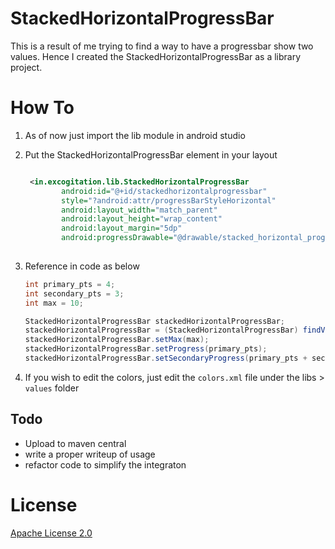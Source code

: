 # StackedHorizontalProgressBar

This is a result of me trying to find a way to have a progressbar show two values. Hence 
I created the StackedHorizontalProgressBar as a library project.

# How To
1. As of now just import the lib module in android studio
2. Put the StackedHorizontalProgressBar element in your layout 
    ```xml
    
     <in.excogitation.lib.StackedHorizontalProgressBar
            android:id="@+id/stackedhorizontalprogressbar"
            style="?android:attr/progressBarStyleHorizontal"
            android:layout_width="match_parent"
            android:layout_height="wrap_content"
            android:layout_margin="5dp"
            android:progressDrawable="@drawable/stacked_horizontal_progress"/>
            
     ```
3. Reference in code as below
    ```java
    int primary_pts = 4;
    int secondary_pts = 3;
    int max = 10;

    StackedHorizontalProgressBar stackedHorizontalProgressBar;
    stackedHorizontalProgressBar = (StackedHorizontalProgressBar) findViewById(R.id.stackedhorizontalprogressbar);
    stackedHorizontalProgressBar.setMax(max);
    stackedHorizontalProgressBar.setProgress(primary_pts);
    stackedHorizontalProgressBar.setSecondaryProgress(primary_pts + secondary_pts);
    
    ```

4. If you wish to edit the colors, just edit the `colors.xml` file under the libs > `values` 
folder

## Todo
+ Upload to maven central
+ write a proper writeup of usage
+ refactor code to simplify the integraton


# License

 <a rel="license" href="http://www.apache.org/licenses/LICENSE-2.0.html" target="_blank">Apache License 2.0</a>
